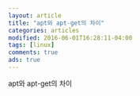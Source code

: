 ```yaml
---
layout: article
title: "apt와 apt-get의 차이"
categories: articles
modified: 2016-06-01T16:28:11-04:00
tags: [linux]
comments: true
ads: true
---
```


apt와 apt-get의 차이
